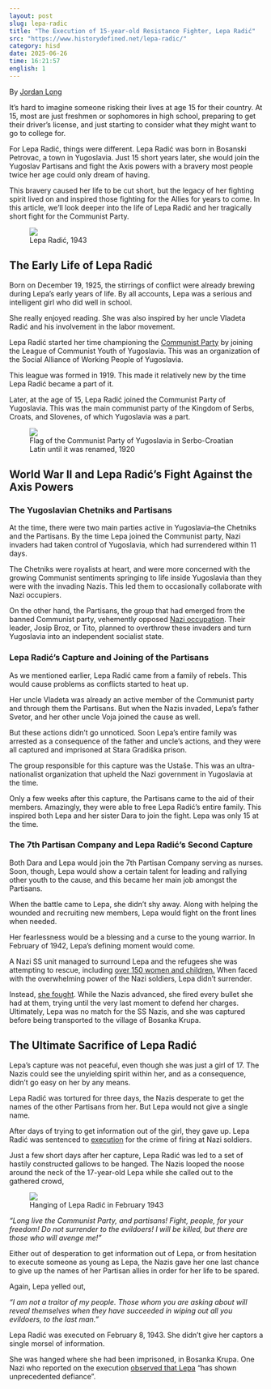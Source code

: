 ```yaml
---
layout: post
slug: lepa-radic
title: "The Execution of 15-year-old Resistance Fighter, Lepa Radić"
src: "https://www.historydefined.net/lepa-radic/"
category: hisd
date: 2025-06-26
time: 16:21:57
english: 1
---
```


By [Jordan Long](https://www.historydefined.net/author/jordanlong/ "View all posts by Jordan Long")

It’s hard to imagine someone risking their lives at age 15 for their country. At 15, most are just freshmen or sophomores in high school, preparing to get their driver’s license, and just starting to consider what they might want to go to college for.

For Lepa Radić, things were different. Lepa Radić was born in Bosanski Petrovac, a town in Yugoslavia. Just 15 short years later, she would join the Yugoslav Partisans and fight the Axis powers with a bravery most people twice her age could only dream of having.

This bravery caused her life to be cut short, but the legacy of her fighting spirit lived on and inspired those fighting for the Allies for years to come. In this article, we’ll look deeper into the life of Lepa Radić and her tragically short fight for the Communist Party.

<figure>
  <img src="https://www.historydefined.net/wp-content/uploads/2024/02/Lepa_Radic_crop.jpg">
  <figcaption>Lepa Radić, 1943</figcaption>
</figure>

## The Early Life of Lepa Radić

Born on December 19, 1925, the stirrings of conflict were already brewing during Lepa’s early years of life. By all accounts, Lepa was a serious and intelligent girl who did well in school.

She really enjoyed reading. She was also inspired by her uncle Vladeta Radić and his involvement in the labor movement.

Lepa Radić started her time championing the [Communist Party](https://www.historydefined.net/iconic-propaganda-posters-throughout-history/) by joining the League of Communist Youth of Yugoslavia. This was an organization of the Social Alliance of Working People of Yugoslavia.

This league was formed in 1919. This made it relatively new by the time Lepa Radić became a part of it.

Later, at the age of 15, Lepa Radić joined the Communist Party of Yugoslavia. This was the main communist party of the Kingdom of Serbs, Croats, and Slovenes, of which Yugoslavia was a part.

<figure>
  <img src="https://www.historydefined.net/wp-content/uploads/2024/02/Communist_Party_of_Yugoslavia_Flag_1920–1952.svg_-1024x512.png">
  <figcaption>Flag of the Communist Party of Yugoslavia in Serbo-Croatian Latin until it was renamed, 1920</figcaption>
</figure>

## World War II and Lepa Radić’s Fight Against the Axis Powers 

### The Yugoslavian Chetniks and Partisans 

At the time, there were two main parties active in Yugoslavia–the Chetniks and the Partisans. By the time Lepa joined the Communist party, Nazi invaders had taken control of Yugoslavia, which had surrendered within 11 days.

The Chetniks were royalists at heart, and were more concerned with the growing Communist sentiments springing to life inside Yugoslavia than they were with the invading Nazis. This led them to occasionally collaborate with Nazi occupiers.

On the other hand, the Partisans, the group that had emerged from the banned Communist party, vehemently opposed [Nazi occupation](https://www.historydefined.net/us-companies-that-worked-with-nazi-germany/). Their leader, Josip Broz, or Tito, planned to overthrow these invaders and turn Yugoslavia into an independent socialist state.

### Lepa Radić’s Capture and Joining of the Partisans 

As we mentioned earlier, Lepa Radić came from a family of rebels. This would cause problems as conflicts started to heat up.

Her uncle Vladeta was already an active member of the Communist party and through them the Partisans. But when the Nazis invaded, Lepa’s father Svetor, and her other uncle Voja joined the cause as well.

But these actions didn’t go unnoticed. Soon Lepa’s entire family was arrested as a consequence of the father and uncle’s actions, and they were all captured and imprisoned at Stara Gradiška prison.

The group responsible for this capture was the Ustaše. This was an ultra-nationalist organization that upheld the Nazi government in Yugoslavia at the time.

Only a few weeks after this capture, the Partisans came to the aid of their members. Amazingly, they were able to free Lepa Radić’s entire family. This inspired both Lepa and her sister Dara to join the fight. Lepa was only 15 at the time.

### The 7th Partisan Company and Lepa Radić’s Second Capture 

Both Dara and Lepa would join the 7th Partisan Company serving as nurses. Soon, though, Lepa would show a certain talent for leading and rallying other youth to the cause, and this became her main job amongst the Partisans.

When the battle came to Lepa, she didn’t shy away. Along with helping the wounded and recruiting new members, Lepa would fight on the front lines when needed.

Her fearlessness would be a blessing and a curse to the young warrior. In February of 1942, Lepa’s defining moment would come.

A Nazi SS unit managed to surround Lepa and the refugees she was attempting to rescue, including [over 150 women and children.](https://www.historicmysteries.com/lepa-radic/) When faced with the overwhelming power of the Nazi soldiers, Lepa didn’t surrender.

Instead, [she fought](https://www.historydefined.net/cheng-benhua/). While the Nazis advanced, she fired every bullet she had at them, trying until the very last moment to defend her charges. Ultimately, Lepa was no match for the SS Nazis, and she was captured before being transported to the village of Bosanka Krupa.

## The Ultimate Sacrifice of Lepa Radić

Lepa’s capture was not peaceful, even though she was just a girl of 17. The Nazis could see the unyielding spirit within her, and as a consequence, didn’t go easy on her by any means.

Lepa Radić was tortured for three days, the Nazis desperate to get the names of the other Partisans from her. But Lepa would not give a single name.

After days of trying to get information out of the girl, they gave up. Lepa Radić was sentenced to [execution](https://www.historydefined.net/vasily-blokhin/) for the crime of firing at Nazi soldiers.

Just a few short days after her capture, Lepa Radić was led to a set of hastily constructed gallows to be hanged. The Nazis looped the noose around the neck of the 17-year-old Lepa while she called out to the gathered crowd,

<figure>
  <img src="https://www.historydefined.net/wp-content/uploads/2024/02/Vesanje_Lepe_Radic_u_Bos._Krupi_februara_1943-803x1024.jpg">
  <figcaption>Hanging of Lepa Radić in February 1943</figcaption>
</figure>

_“Long live the Communist Party, and partisans! Fight, people, for your freedom! Do not surrender to the evildoers! I will be killed, but there are those who will avenge me!”_

Either out of desperation to get information out of Lepa, or from hesitation to execute someone as young as Lepa, the Nazis gave her one last chance to give up the names of her Partisan allies in order for her life to be spared.

Again, Lepa yelled out,

_“I am not a traitor of my people. Those whom you are asking about will reveal themselves when they have succeeded in wiping out all you evildoers, to the last man.”_

Lepa Radić was executed on February 8, 1943. She didn’t give her captors a single morsel of information.

She was hanged where she had been imprisoned, in Bosanka Krupa. One Nazi who reported on the execution [observed that Lepa](https://www.balkanwarhistory.com/2016/11/the-memory-of-partisan-heroine.html) “has shown unprecedented defiance”.
